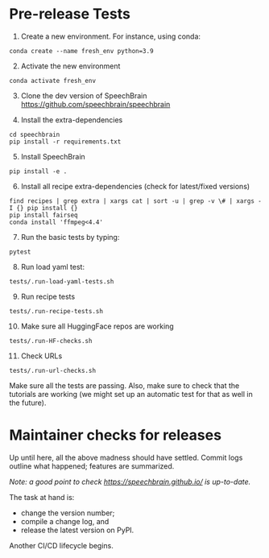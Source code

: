 # Pre-release Tests

1. Create a new environment. For instance, using conda:
```
conda create --name fresh_env python=3.9
```
2. Activate the new environment
```
conda activate fresh_env
```
3. Clone the dev version of SpeechBrain
https://github.com/speechbrain/speechbrain

4. Install the extra-dependencies
```
cd speechbrain
pip install -r requirements.txt
```
5. Install SpeechBrain
```
pip install -e .
```
6. Install all recipe extra-dependencies (check for latest/fixed versions)
```
find recipes | grep extra | xargs cat | sort -u | grep -v \# | xargs -I {} pip install {}
pip install fairseq
conda install 'ffmpeg<4.4'
```
7. Run the basic tests by typing:
```
pytest
```
8. Run load yaml test:
```
tests/.run-load-yaml-tests.sh
```
9. Run recipe tests
```
tests/.run-recipe-tests.sh
```
10. Make sure all HuggingFace repos are working
```
tests/.run-HF-checks.sh
```
11. Check URLs
```
tests/.run-url-checks.sh
```

Make sure all the tests are passing. Also, make sure to check that the tutorials are working (we might set up an automatic test for that as well in the future).

# Maintainer checks for releases

Up until here, all the above madness should have settled.
Commit logs outline what happened; features are summarized.

_Note: a good point to check https://speechbrain.github.io/ is up-to-date._

The task at hand is:
* change the version number;
* compile a change log, and
* release the latest version on PyPI.

Another CI/CD lifecycle begins.
